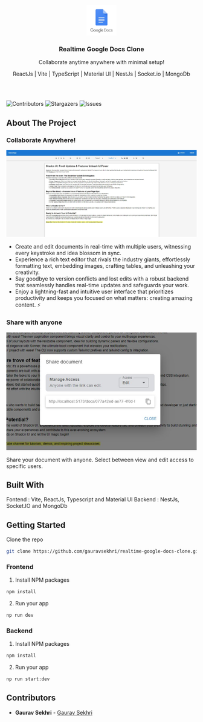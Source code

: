 <br/>
<p align="center">
  <a href="https://github.com/gauravsekhri/realtime-google-docs-clone">
    <img src="https://github.com/gauravsekhri/realtime-google-docs-clone/blob/master/frontend/public/app_logo.png?raw=true" alt="Logo" width="80" height="80">
  </a>

  <h3 align="center">Realtime Google Docs Clone</h3>

  <p align="center">
    <p align="center">Collaborate anytime anywhere with minimal setup!</p>
    <p align="center">ReactJs | Vite | TypeScript | Material UI | NestJs | Socket.io | MongoDb</p>
    <br/>
    <br/>
  </p>
</p>

![Contributors](https://img.shields.io/github/contributors/gauravsekhri/realtime-google-docs-clone?color=dark-green) ![Stargazers](https://img.shields.io/github/stars/gauravsekhri/realtime-google-docs-clone?style=social) ![Issues](https://img.shields.io/github/issues/gauravsekhri/realtime-google-docs-clone)

## About The Project

### Collaborate Anywhere!

![Screen Shot](https://github.com/gauravsekhri/realtime-google-docs-clone/blob/master/frontend/public/main-png.jpg?raw=true)

- Create and edit documents in real-time with multiple users, witnessing every keystroke and idea blossom in sync.
- Experience a rich text editor that rivals the industry giants, effortlessly formatting text, embedding images, crafting tables, and unleashing your creativity.
- Say goodbye to version conflicts and lost edits with a robust backend that seamlessly handles real-time updates and safeguards your work. ️
- Enjoy a lightning-fast and intuitive user interface that prioritizes productivity and keeps you focused on what matters: creating amazing content. ⚡️

### Share with anyone

![Screen Shot](https://github.com/gauravsekhri/realtime-google-docs-clone/blob/master/frontend/public/share-png.jpg?raw=true)

Share your document with anyone. Select between view and edit access to specific users.

## Built With

Fontend : Vite, ReactJs, Typescript and Material UI
Backend : NestJs, Socket.IO and MongoDb

## Getting Started

Clone the repo

```sh
git clone https://github.com/gauravsekhri/realtime-google-docs-clone.git
```

### Frontend

1. Install NPM packages

```sh
npm install
```

2. Run your app

```sh
np run dev
```

### Backend

1. Install NPM packages

```sh
npm install
```

2. Run your app

```sh
np run start:dev
```

## Contributors

- **Gaurav Sekhri** - [Gaurav Sekhri](https://github.com/gauravsekhri/)
